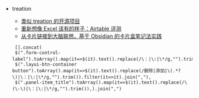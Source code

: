 - treation
    - [类似 treation 的开源项目](https://www.v2ex.com/t/332248)
    - [重新想像 Excel 该有的样子：Airtable 评测](https://sspai.com/post/36402)
    - [从卡片链接到大脑联想，基于 Obsidian 的卡片盒笔记法实践](https://sspai.com/post/60802)
    
    
    ```
     [].concat(
     $(".form-control-label").toArray().map(it=>$(it).text().replace(/\：|\:|\*/g,"").trim()),
     $(".layui-btn-container button").toArray().map(it=>$(it).text().replace(/删除|添加|\(.*?\)|\：|\:|\*/g,"").trim()).filter(it=>it).join(","),
     $(".panel-item_title").toArray().map(it=>$(it).text().replace(/\(\-\)|\：|\:|\*/g,"").trim()),).join(",")
    ```
